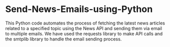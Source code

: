 # Send-News-Emails-using-Python
This Python code automates the process of fetching the latest news articles related to a specified topic using the News API and sending them via email to multiple emails. We have used the requests library to make API calls and the smtplib library to handle the email sending process.
